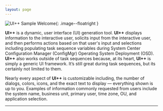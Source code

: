```yaml
---
layout: page
---
```


![UI++ Sample Welcome](/assets/images/screenshots/welcome.png){: .image--floatright }

**UI++** is a dynamic, user interface (UI) generation tool. **UI++** displays information to the interactive user, solicits input from the interactive user, and then performs actions based on that user's input and selections including populating task sequence variables during System Center Configuration Manager (ConfigMgr) Operating System Deployment (OSD). **UI++** also works outside of task sequences because, at its heart, **UI++** is simply a generic UI framework. It’s still great during task sequences, but its certainly not limited to them.

Nearly every aspect of **UI++** is customizable including, the number of dialogs, colors, icons, and the exact text to display — everything shown is up to you. Examples of information commonly requested from users include the system name, business unit, primary user, time zone, OU, and application selection.

***